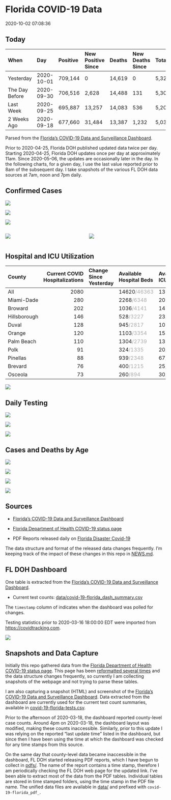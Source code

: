 Florida COVID-19 Data
================
2020-10-02 07:08:36

## Today

| When           | Day        | Positive | New Positive Since | Deaths | New Deaths Since | Total     |
| :------------- | :--------- | :------- | :----------------- | :----- | :--------------- | :-------- |
| Yesterday      | 2020-10-01 | 709,144  | 0                  | 14,619 | 0                | 5,325,835 |
| The Day Before | 2020-09-30 | 706,516  | 2,628              | 14,488 | 131              | 5,301,184 |
| Last Week      | 2020-09-25 | 695,887  | 13,257             | 14,083 | 536              | 5,205,994 |
| 2 Weeks Ago    | 2020-09-18 | 677,660  | 31,484             | 13,387 | 1,232            | 5,038,261 |

Parsed from the [Florida’s COVID-19 Data and Surveillance
Dashboard](https://fdoh.maps.arcgis.com/apps/opsdashboard/index.html#/8d0de33f260d444c852a615dc7837c86).

Prior to 2020-04-25, Florida DOH published updated data twice per day.
Starting 2020-04-25, Florida DOH updates once per day at approximately
11am. Since 2020-05-06, the updates are occasionally later in the day.
In the following charts, for a given day, I use the last value reported
prior to 8am of the subsequent day. I take snapshots of the various FL
DOH data sources at 7am, noon and 7pm daily.

## Confirmed Cases

![](plots/covid-19-florida-daily-test-changes.png)

![](plots/covid-19-florida-deaths-by-day.png)

![](plots/covid-19-florida-county-top-6.png)

<div class="columns">

<div class="column is-full-mobile">

![](plots/covid-19-florida-testing.png)

</div>

<div class="column is-full-mobile">

![](plots/covid-19-florida-total-positive.png)

</div>

</div>

## Hospital and ICU Utilization

| County       | Current COVID Hospitalizations | Change Since Yesterday | Available Hospital Beds                      | Available ICU Beds                         |
| :----------- | -----------------------------: | :--------------------- | :------------------------------------------- | :----------------------------------------- |
| All          |                           2080 |                        | 14620<span style="color: #aaa">/46363</span> | 1368<span style="color: #aaa">/4642</span> |
| Miami-Dade   |                            280 |                        | 2268<span style="color: #aaa">/6348</span>   | 200<span style="color: #aaa">/749</span>   |
| Broward      |                            202 |                        | 1036<span style="color: #aaa">/4141</span>   | 143<span style="color: #aaa">/315</span>   |
| Hillsborough |                            146 |                        | 528<span style="color: #aaa">/3227</span>    | 23<span style="color: #aaa">/350</span>    |
| Duval        |                            128 |                        | 945<span style="color: #aaa">/2817</span>    | 102<span style="color: #aaa">/335</span>   |
| Orange       |                            120 |                        | 1103<span style="color: #aaa">/3354</span>   | 154<span style="color: #aaa">/250</span>   |
| Palm Beach   |                            110 |                        | 1304<span style="color: #aaa">/2739</span>   | 135<span style="color: #aaa">/265</span>   |
| Polk         |                             91 |                        | 324<span style="color: #aaa">/1335</span>    | 20<span style="color: #aaa">/124</span>    |
| Pinellas     |                             88 |                        | 939<span style="color: #aaa">/2348</span>    | 67<span style="color: #aaa">/226</span>    |
| Brevard      |                             76 |                        | 400<span style="color: #aaa">/1215</span>    | 25<span style="color: #aaa">/141</span>    |
| Osceola      |                             73 |                        | 260<span style="color: #aaa">/894</span>     | 30<span style="color: #aaa">/93</span>     |

![](plots/covid-19-florida-icu-usage.png)

## Daily Testing

![](plots/covid-19-florida-tests-per-case.png)

<!-- ![](plots/covid-19-florida-change-new-cases.png) -->

![](plots/covid-19-florida-tests-percent-positive.png)

![](plots/covid-19-florida-test-and-case-growth.png)

## Cases and Deaths by Age

![](plots/covid-19-florida-weekly-events-by-age.png)

![](plots/covid-19-florida-age.png)

![](plots/covid-19-florida-age-deaths.png)

![](plots/covid-19-florida-age-sex.png)

## Sources

  - [Florida’s COVID-19 Data and Surveillance
    Dashboard](https://fdoh.maps.arcgis.com/apps/opsdashboard/index.html#/8d0de33f260d444c852a615dc7837c86)

  - [Florida Department of Health COVID-19 status
    page](http://www.floridahealth.gov/diseases-and-conditions/COVID-19/)

  - PDF Reports released daily on [Florida Disaster
    Covid-19](http://www.floridahealth.gov/diseases-and-conditions/COVID-19/)

The data structure and format of the released data changes frequently.
I’m keeping track of the impact of these changes in this repo in
[NEWS.md](NEWS.md).

## FL DOH Dashboard

One table is extracted from the [Florida’s COVID-19 Data and
Surveillance
Dashboard](https://fdoh.maps.arcgis.com/apps/opsdashboard/index.html#/8d0de33f260d444c852a615dc7837c86).

  - Current test counts:
    [data/covid-19-florida\_dash\_summary.csv](data/covid-19-florida_dash_summary.csv)

The `timestamp` column of indicates when the dashboard was polled for
changes.

Testing statistics prior to 2020-03-16 18:00:00 EDT were imported from
<https://covidtracking.com>.

![](screenshots/fodh_maps_arcgis_com__apps__opsdashboard.png)

## Snapshots and Data Capture

Initially this repo gathered data from the [Florida Department of Health
COVID-19 status
page](http://www.floridahealth.gov/diseases-and-conditions/COVID-19/).
This page has been [reformatted several
times](screenshots/floridahealth_gov__diseases-and-conditions__COVID-19.png)
and the data structure changes frequently, so currently I am collecting
snapshots of the webpage and not trying to parse these tables.

I am also capturing a snapshot (HTML) and screenshot of the [Florida’s
COVID-19 Data and Surveillance
Dashboard](https://fdoh.maps.arcgis.com/apps/opsdashboard/index.html#/8d0de33f260d444c852a615dc7837c86).
Data extracted from the dashboard are currently used for the current
test count summaries, available in
[covid-19-florida-tests.csv](covid-19-florida-tests.csv).

Prior to the afternoon of 2020-03-18, the dashboard reported
county-level case counts. Around 4pm on 2020-03-18, the dashboard layout
was modified, making these counts inaccessible. Similarly, prior to this
update I was relying on the reported “last update time” listed in the
dashboard, but since then I have been using the time at which the
dashboard was checked for any time stamps from this source.

On the same day that county-level data became inaccessible in the
dashboard, FL DOH started releasing PDF reports, which I have begun to
collect in [pdfs/](pdfs/). The name of the report contains a time stamp,
therefore I am periodically checking the FL DOH web page for the updated
link. I’ve been able to extract most of the data from the PDF tables.
Individual tables are stored in time stamped folders, using the time
stamp in the PDF file name. The unified data files are available in
[data/](data/) and prefixed with `covid-19-florida_pdf_`.
